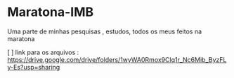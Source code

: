# Maratona-IMB
Uma parte de minhas pesquisas , estudos, todos os meus feitos na maratona 

[ ]  link para os arquivos : https://drive.google.com/drive/folders/1wyWA0Rmox9Clq1r_Nc6Mib_ByzFLy-Es?usp=sharing
